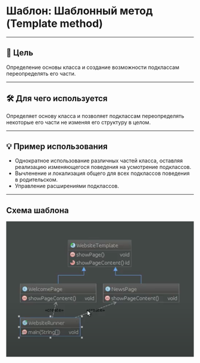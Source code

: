 # Шаблон: Шаблонный метод (Template method)

---

## 🎯 Цель

Определение основы класса и создание возможности подклассам переопределять его части.

---

## 🛠️ Для чего используется

Определяет основу класса и позволяет подклассам переопределять некоторые его части не изменяя его структуру в целом.

---

## 💡 Пример использования

- Однократное использование различных частей класса, оставляя реализацию изменяющегося поведения на усмотрение подклассов.
- Вычленение и локализация общего для всех подклассов поведения в родительском.
- Управление расширениями подклассов.


---

## Схема шаблона

![Схема шаблона Состояние](../../../../resources/static/template.png)